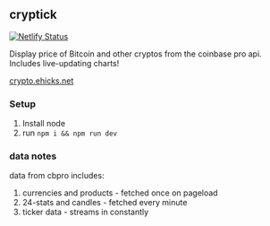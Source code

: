 ## cryptick

[![Netlify Status](https://api.netlify.com/api/v1/badges/a5cdb7e5-9abd-42a7-946c-b17cfa51284e/deploy-status)](https://app.netlify.com/sites/admiring-jang-089013/deploys)

Display price of Bitcoin and other cryptos from the coinbase pro api. Includes live-updating charts!

[crypto.ehicks.net](https://crypto.ehicks.net)

### Setup

1. Install node
2. run `npm i && npm run dev`

### data notes

data from cbpro includes:

1. currencies and products - fetched once on pageload
2. 24-stats and candles - fetched every minute
3. ticker data - streams in constantly
